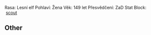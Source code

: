 
Rasa: Lesní elf
Pohlaví: Žena
Věk: 149 let
Přesvědčení: ZaD
Stat Block:  [scout](https://5e.tools/bestiary.html#scout_mm)


## Other